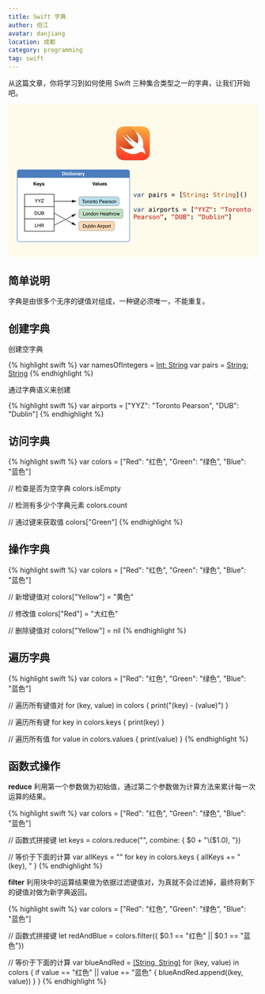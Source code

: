```yaml
---
title: Swift 字典
author: 但江
avatar: danjiang
location: 成都 
category: programming
tag: swift
---
```


从这篇文章，你将学习到如何使用 Swift 三种集合类型之一的字典，让我们开始吧。

![Swift Dictionaries](/images/swift-dictionaries.jpg)

## 简单说明

字典是由很多个无序的键值对组成，一种键必须唯一，不能重复。

## 创建字典

创建空字典

{% highlight swift %}
var namesOfIntegers = [Int: String]()
var pairs = [String: String]()
{% endhighlight %}

通过字典语义来创建

{% highlight swift %}
var airports = ["YYZ": "Toronto Pearson", "DUB": "Dublin"]
{% endhighlight %}

## 访问字典

{% highlight swift %}
var colors = ["Red": "红色", "Green": "绿色", "Blue": "蓝色"]

// 检查是否为空字典
colors.isEmpty

// 检测有多少个字典元素
colors.count

// 通过键来获取值 
colors["Green"]
{% endhighlight %}

## 操作字典

{% highlight swift %}
var colors = ["Red": "红色", "Green": "绿色", "Blue": "蓝色"]

// 新增键值对
colors["Yellow"] = "黄色"

// 修改值
colors["Red"] = "大红色"

// 删除键值对
colors["Yellow"] = nil
{% endhighlight %}

## 遍历字典

{% highlight swift %}
var colors = ["Red": "红色", "Green": "绿色", "Blue": "蓝色"]

// 遍历所有键值对
for (key, value) in colors {
  print("\(key) - \(value)")
}

// 遍历所有键
for key in colors.keys {
  print(key)
}

// 遍历所有值
for value in colors.values {
  print(value)
}
{% endhighlight %}

## 函数式操作

**reduce** 利用第一个参数做为初始值，通过第二个参数做为计算方法来累计每一次运算的结果。

{% highlight swift %}
var colors = ["Red": "红色", "Green": "绿色", "Blue": "蓝色"]

// 函数式拼接键
let keys = colors.reduce("", combine: { $0 + "\($1.0), "})

// 等价于下面的计算
var allKeys = ""
for key in colors.keys {
  allKeys += "\(key), "
}
{% endhighlight %}

**filter** 利用块中的运算结果做为依据过滤键值对，为真就不会过滤掉，最终将剩下的键值对做为新字典返回。

{% highlight swift %}
var colors = ["Red": "红色", "Green": "绿色", "Blue": "蓝色"]

// 函数式拼接键
let redAndBlue = colors.filter({ $0.1 == "红色" || $0.1 == "蓝色"})

// 等价于下面的计算
var blueAndRed = [(String, String)]()
for (key, value) in colors {
  if value == "红色" || value == "蓝色" {
    blueAndRed.append((key, value))
  }
}
{% endhighlight %}
